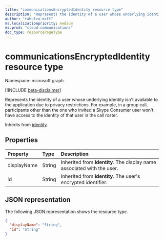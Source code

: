 ```yaml
--- 
title: "communicationsEncryptedIdentity resource type"
description: "Represents the identity of a user whose underlying identity isn't available to the application due to privacy restrictions."
author: "rahulva-msft"
ms.localizationpriority: medium
ms.prod: "cloud-communications"
doc_type: resourcePageType
---
```


# communicationsEncryptedIdentity resource type

Namespace: microsoft.graph

[!INCLUDE [beta-disclaimer](../../includes/beta-disclaimer.md)]

Represents the identity of a user whose underlying identity isn't available to the application due to privacy restrictions. For example, in a group call, participants other than the one who invited a Skype Consumer user won't have access to the identity of that user in the call roster.

Inherits from [identity](identity.md).

## Properties

| Property                       | Type                        | Description   |
| :----------------------------- | :---------------------------| :-------------|
| displayName | String | Inherited from **identity**. The display name associated with the user. |
| id | String | Inherited from **identity**. The user's encrypted identifier. |

## JSON representation

The following JSON representation shows the resource type.

<!-- {
  "blockType": "resource",
  "@odata.type": "microsoft.graph.communicationsEncryptedIdentity",
  "optionalProperties": [
    "displayName"
  ],
} -->
```json
{
  "displayName": "String",
  "id": "String"
}
```
